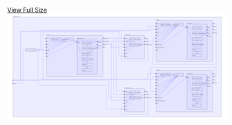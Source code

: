 [View Full Size](https://raw.githubusercontent.com/mingfang/terraform-k8s-modules/master/examples/minecraft/diagram.svg?sanitize=true)<img src="diagram.svg"/>
